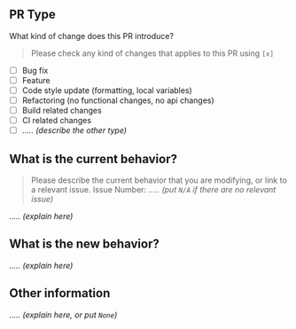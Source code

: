 ## PR Type
What kind of change does this PR introduce?
> Please check any kind of changes that applies to this PR using `[x]`
- [ ] Bug fix
- [ ] Feature
- [ ] Code style update (formatting, local variables)
- [ ] Refactoring (no functional changes, no api changes)
- [ ] Build related changes
- [ ] CI related changes
- [ ] *..... (describe the other type)*

## What is the current behavior?
> Please describe the current behavior that you are modifying, or link to a relevant issue.
Issue Number: *..... (put `N/A` if there are no relevant issue)*

*..... (explain here)*

## What is the new behavior?
*..... (explain here)*

## Other information
*..... (explain here, or put `None`)*
